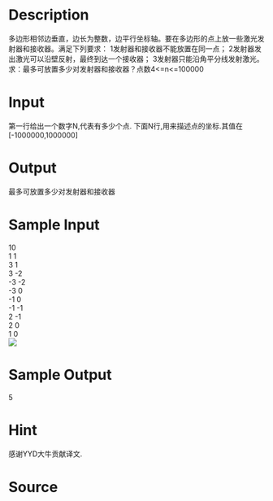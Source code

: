 
# Description

<div class="content"><p>多边形相邻边垂直，边长为整数，边平行坐标轴。要在多边形的点上放一些激光发射器和接收器。满足下列要求： 1发射器和接收器不能放置在同一点； 2发射器发出激光可以沿壁反射，最终到达一个接收器； 3发射器只能沿角平分线发射激光。求：最多可放置多少对发射器和接收器？点数4&lt;=n&lt;=100000</p></div>

# Input

<div class="content"><p>第一行给出一个数字N,代表有多少个点. 下面N行,用来描述点的坐标.其值在[-1000000,1000000]</p></div>

# Output

<div class="content"><p>最多可放置多少对发射器和接收器</p></div>

# Sample Input

<div class="content"><span class="sampledata">10<br/>
1 1<br/>
3 1<br/>
3 -2<br/>
-3 -2<br/>
-3 0<br/>
-1 0<br/>
-1 -1<br/>
2 -1<br/>
2 0<br/>
1 0<br/>
<img border="0" src="source/bzoj/1121/img/aHR0cHM6Ly9seWRzeS5jb20vSnVkZ2VPbmxpbmUvaW1hZ2VzLzExMjEuanBn.jpg"/></span></div>

# Sample Output

<div class="content"><span class="sampledata">5</span></div>

# Hint

<div class="content"><p></p><p>感谢YYD大牛贡献译文.</p><p></p></div>

# Source

<div class="content"><p><a href="problemset.php?search="></a></p></div>

